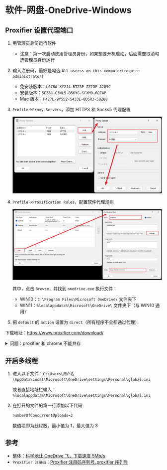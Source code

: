 # 软件-网盘-OneDrive-Windows

## Proxifier 设置代理端口

1. 用管理员身份运行软件
   - 注意：第一次启动使用管理员身份，如果想要开机启动，后面需要取消勾选管理员身份运行
2. 输入注册码，最好是勾选 `All userss on this computer(require administrator)`

   - 免安装版本：`L6Z8A-XY2J4-BTZ3P-ZZ7DF-A2Q9C`
   - 安装版本：`5EZ8G-C3WL5-B56YG-SCXM9-6QZAP`
   - Mac 版本：`P427L-9Y552-5433E-8DSR3-58Z68`

3. `Profile`->`Proxy Servers`，添加 HTTPS 和 Socks5 代理配置

    <img src="https://raw.githubusercontent.com/Soooooox/Image-Hosting-Service/main/20240722124500.png" alt="20240722124500">

4. `Profile`->`Proxification Rules`，配置软件代理规则

    <img src="https://raw.githubusercontent.com/Soooooox/Image-Hosting-Service/main/20240722124716.png" alt="20240722124716">

    其中，点击 `Browse`，并找到 `onedrive.exe` 执行文件：

      - WIN10：`C:\Program Files\Microsoft OneDrive\` 文件夹下
      - WIN11：`%localappdata%\Microsoft\OneDrive\` 文件夹下（与 WIN10 通用）

5. 把 `default` 的 `action` 设置为 `direct`（所有程序不全都通过代理）

下载地址：<https://www.proxifier.com/download/>

<details>
<summary>问题：proxifier 和 chrome 不能共存</summary>

解决办法：安装 proxifier 的安装版，不使用便携版

</details>

## 开启多线程

1. 进入以下文件：`C:\Users\用户名\AppData\Local\Microsoft\OneDrive\settings\Personal\global.ini`

    或者直接地址栏输入：`%localappdata%\Microsoft\OneDrive\settings\Personal\global.ini`

2. 在打开的文件的第一行添加以下代码

    ```txt
    numberOfConcurrentUploads=3
    ```

    数值项即为线程数，最小值为 1，最大值为 3

## 参考

- 整体：[科学地让 OneDrive 飞，下载速度 5Mb/s](https://blog.tcpsoft.app/2020/03/let-onedrive-fly-scientifically/)
- `Proxifier 注册码`：[Proxifier 注册码序列号_proxifier 序列号](https://blog.csdn.net/weixin_43845335/article/details/88396826)

